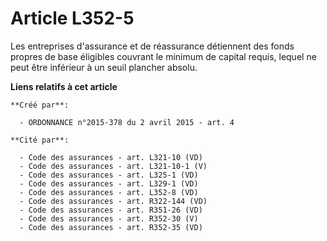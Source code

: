 # Article L352-5

Les entreprises d'assurance et de réassurance détiennent des fonds propres de base éligibles couvrant le minimum de capital
requis, lequel ne peut être inférieur à un seuil plancher absolu.

**Liens relatifs à cet article**

	**Créé par**:

	  - ORDONNANCE n°2015-378 du 2 avril 2015 - art. 4

	**Cité par**:

	  - Code des assurances - art. L321-10 (VD)
	  - Code des assurances - art. L321-10-1 (V)
	  - Code des assurances - art. L325-1 (VD)
	  - Code des assurances - art. L329-1 (VD)
	  - Code des assurances - art. L352-8 (VD)
	  - Code des assurances - art. R322-144 (VD)
	  - Code des assurances - art. R351-26 (VD)
	  - Code des assurances - art. R352-30 (V)
	  - Code des assurances - art. R352-35 (VD)
